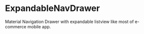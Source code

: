 # ExpandableNavDrawer

Material Navigation Drawer with expandable listview like most of e-commerce mobile app.



